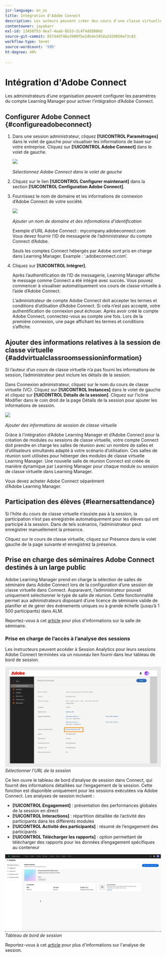 ```yaml
---
jcr-language: en_us
title: Intégration d'Adobe Connect
description: Les auteurs peuvent créer des cours d'une classe virtuelle avec Adobe Connect pendant le processus de création de cours. Pour activer Adobe Connect pour votre compte Learning Manager, vous devez contacter l'administrateur de votre entreprise.
contentowner: jayakarr
exl-id: 13458f93-9ea7-4aab-8b33-3c4f4dd5886d
source-git-commit: 857dddf46e3900fbe2db4e345da2d29050ef3c82
workflow-type: tm+mt
source-wordcount: '595'
ht-degree: 49%

---
```


# Intégration d&#39;Adobe Connect

Les administrateurs d’une organisation peuvent configurer les paramètres du compte Learning Manager pour activer l’intégration d’Adobe Connect.

## Configurer Adobe Connect {#configureadobeconnect}

1. Dans une session administrateur, cliquez **[!UICONTROL Paramétrages]** dans le volet de gauche pour visualiser les informations de base sur votre entreprise. Cliquez sur **[!UICONTROL Adobe Connect]** dans le volet de gauche.

   ![](assets/left-pane.png)

   *Sélectionnez Adobe Connect dans le volet de gauche*

1. Cliquez sur le lien **[!UICONTROL Configurer maintenant]** dans la section **[!UICONTROL Configuration Adobe Connect]**.

   <!--![](assets/configure-now-connect.png)-->

1. Fournissez le nom de domaine et les informations de connexion d’Adobe Connect de votre société.

   ![](assets/adobeconnect-config.png)

   *Ajouter un nom de domaine et des informations d&#39;identification*

   Exemple d’URL Adobe Connect : mycompany.adobeconnect.com\
   Vous devez fournir l’ID de messagerie de l’administrateur du compte Connect d’Adobe.

   Seuls les comptes Connect hébergés par Adobe sont pris en charge dans Learning Manager. Example : ’.adobeconnect.com’.

1. Cliquez sur **[!UICONTROL Intégrer].**

   Après l’authentification de l’ID de messagerie, Learning Manager affiche le message comme Connect a été intégré avec succès. Vous pouvez commencer à visualiser automatiquement vos cours de classe virtuelle à l’aide d’Adobe Connect.

   L’administrateur de compte Adobe Connect doit accepter les termes et conditions d’utilisation d’Adobe Connect. Si cela n’est pas accepté, votre authentification de connexion peut échouer. Après avoir créé le compte Adobe Connect, connectez-vous au compte une fois. Lors de la première connexion, une page affichant les termes et conditions s’affiche.

   <!--![](assets/mail-confirmation.png)-->

## Ajouter des informations relatives à la session de classe virtuelle {#addvirtualclassroomsessioninformation}

Si l’auteur d’un cours de classe virtuelle n’a pas fourni les informations de session, l’administrateur peut inclure les détails de la session.

Dans Connexion administrateur, cliquez sur le nom du cours de classe virtuelle (VC). Cliquez sur **[!UICONTROL Instances]** dans le volet de gauche et cliquez sur **[!UICONTROL Détails de la session]**.  Cliquez sur l’icône Modifier dans le coin droit de la page Détails de la session pour ajouter les informations de session.

![](assets/session-creation-admin.png)

*Ajouter des informations de session de classe virtuelle*

Grâce à l’intégration d’Adobe Learning Manager et d’Adobe Connect pour la création de modules ou sessions de classe virtuelle, votre compte Connect doit prendre en charge les salles de réunion avec un nombre de salles et d’utilisateurs simultanés adapté à votre scénario d’utilisation. Ces salles de réunion sont utilisées pour héberger des modules de classe virtuelle Learning Manager. Une nouvelle salle de réunion Connect est créée de manière dynamique par Learning Manager pour chaque module ou session de classe virtuelle dans Learning Manager.

Vous devez acheter Adobe Connect séparément d’Adobe Learning Manager.

## Participation des élèves {#learnersattendance}

Si l’hôte du cours de classe virtuelle n’assiste pas à la session, la participation n’est pas enregistrée automatiquement pour les élèves qui ont participé à la session. Dans de tels scénarios, l’administrateur peut enregistrer manuellement la présence.

Cliquez sur le cours de classe virtuelle, cliquez sur Présence dans le volet gauche de la page suivante et enregistrez la présence.

## Prise en charge des séminaires Adobe Connect destinés à un large public

Adobe Learning Manager prend en charge la sélection de salles de séminaire dans Adobe Connect lors de la configuration d’une session de classe virtuelle dans Connect. Auparavant, l’administrateur pouvait uniquement sélectionner le type de salle de réunion. Cette fonctionnalité permet aux administrateurs disposant d’une licence de séminaire valide de planifier et de gérer des événements uniques ou à grande échelle (jusqu’à 1 500 participants) dans ALM.

Reportez-vous à cet [article](https://helpx.adobe.com/fr/adobe-connect/using/creating-seminars.html) pour plus d&#39;informations sur la salle de séminaire.

### Prise en charge de l’accès à l’analyse des sessions

Les instructeurs peuvent accéder à Session Analytics pour leurs sessions Adobe Connect terminées via un nouveau lien fourni dans leur tableau de bord de session.

![](assets/adobe-connect-session-url.png)
_Sélectionner l&#39;URL de la session_

Ce lien ouvre le tableau de bord d’analyse de session dans Connect, qui fournit des informations détaillées sur l’engagement de la session.
Cette fonction est disponible uniquement pour les sessions exécutées via Adobe Connect. Les analyses de session incluent :

* **[!UICONTROL Engagement]** : présentation des performances globales de la session en direct
* **[!UICONTROL Interactions]** : répartition détaillée de l’activité des participants dans les différents modules
* **[!UICONTROL Activité des participants]** : résumé de l’engagement des participants
* **[!UICONTROL Télécharger les rapports]** : option permettant de télécharger des rapports pour les données d’engagement spécifiques au conteneur

![](assets/session-dashboard.png)
_Tableau de bord de session_

Reportez-vous à cet [article](https://helpx.adobe.com/in/adobe-connect/using/session-dashboard.html) pour plus d&#39;informations sur l&#39;analyse de session.
